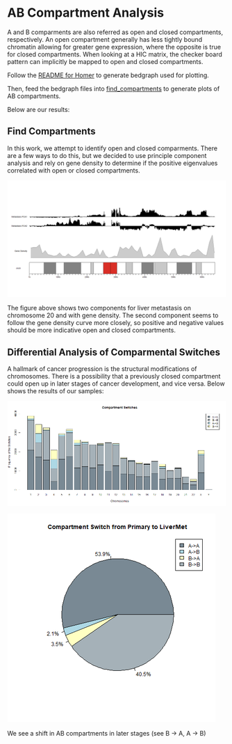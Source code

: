 # AB Compartment Analysis

A and B comparments are also referred as open and closed compartments, respectively. An open compartment generally has less tightly bound chromatin allowing for greater gene expression, where the opposite is true for closed compartments. When looking at a HIC matrix, the checker board pattern can implicitly be mapped to open and closed compartments. 

Follow the [README for Homer](https://github.com/dozmorovlab/UO_project_2021/tree/main/06_ab_compartments/diff_analysis_compartmental_switches/homer) to generate bedgraph used for plotting.

Then, feed the bedgraph files into [find_compartments](https://github.com/dozmorovlab/UO_project_2021/tree/main/06_ab_compartments/find_compartments) to generate plots of AB compartments.


Below are our results:

## Find Compartments

In this work, we attempt to identify open and closed comparments. There are a few ways to do this, but we decided to use principle component analysis and rely on gene density to determine if the positive eigenvalues correlated with open or closed compartments. 

![ab_eigen](find_compartments/output/chr20_lm_pca1_pca2_1.png)

The figure above shows two components for liver metastasis on chromosome 20 and with gene density. The second component seems to follow the gene density curve more closely, so positive and negative values should be more indicative open and closed compartments. 

## Differential Analysis of Comparmental Switches

A hallmark of cancer progression is the structural modifications of chromosomes. There is a possibility that a previously closed compartment could open up in later stages of cancer development, and vice versa. Below shows the results of our samples:

![diff_analysis](diff_analysis_compartmental_switches/dchic/output/bychromosome_withlegend.png)

![diff_analysis](diff_analysis_compartmental_switches/dchic/output/compartment_withlegend.png)

We see a shift in AB compartments in later stages (see B -> A, A -> B)

